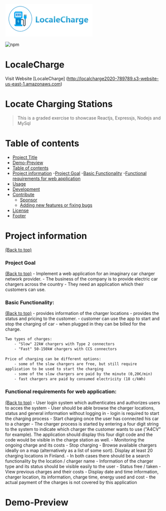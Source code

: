 ![banner](https://github.com/Morgrynn/locate-charging-stations/blob/master/banner.png)


![npm](https://img.shields.io/npm/v/npm)

# LocaleCharge 
Visit Website [LocaleCharge] (http://localcharge2020-789789.s3-website-us-east-1.amazonaws.com)

# Locate Charging Stations
> This is a graded exercise to showcase Reactjs, Expressjs, Nodejs and MySql

# Table of contents

- [Project Title](#localecharge)
- [Demo-Preview](#demo-preview)
- [Table of contents](#table-of-contents)
- [Project information](#project-information)
    -[Project Goal](#project-goal)
    -[Basic Functionality](#basic-functionality)
    -[Functional requirements for web application](#functional-requirements-for-web-application)
- [Usage](#usage)
- [Development](#development)
- [Contribute](#contribute)
    - [Sponsor](#sponsor)
    - [Adding new features or fixing bugs](#adding-new-features-or-fixing-bugs)
- [License](#license)
- [Footer](#footer)

# Project information
[(Back to top)](#table-of-contents)

### Project Goal
[(Back to top)](#table-of-contents)
    - Implement a web application for an imaginary car charger network provider.
    - The business of the company is to provide electric car chargers across the country
    - They need an application which their customers can use.

### Basic Functionality:
[(Back to top)](#table-of-contents)
    - provides information of the charger locations
    - provides the status and pricing to the customer.
    - customer can use the app to start and stop the charging of car
    - when plugged in they can be billed for the charge.

    Two types of charges:
        - "Slow" 22kW chargers with Type 2 connectors
        - "Fast" 50-150kW chargers with CCS connectors

    Price of charging can be different options:
        - some of the slow chargers are free, but still require application to be used to start the charging
        - some of the slow chargers are paid by the minute (0,20€/min)
        - fast chargers are paid by consumed electricity (18 c/kWh)

### Functional requirements for web application:
[(Back to top)](#table-of-contents)
    - User login system which authenticates and authorizes users to acces the system
        - User should be able browse the charger locations, status and general information without logging in
        - login is required to start the charging process
    - Start charging once the user has connected his car to a charger
        - The charger process is started by entering a four digit string to the system to indicate which charger the customer wants to use ("A4CV" for example). The application should display this four digit code and the code would be visible in the charge station as well. 
    - Monitoring the ongoing charge and its costs
    - Stop charging
    - Browse available chargers ideally on a map (alternatively as a list of some sort). Display at least 20 charging locations in Finland.
        - In both cases there should be a search functionality by the location / charger name
        - Information of the charger type and its status should be visible easily to the user
            - Status free / taken
    - View previous charges and their costs
        - Display date and time information, charger location, its information, charge time, energy used and cost
        - the actual payment of the charges is not covered by this application


<!-- The project title should be self explanotory and try not to make it a mouthful. (Although exceptions exist- **awesome-readme-writing-guide-for-open-source-projects** - would have been a cool name)

Add a cover/banner image for your README. **Why?** Because it easily **grabs people's attention** and it **looks cool**(*duh!obviously!*).

The best dimensions for the banner is **1280x650px**. You could also use this for social preview of your repo.

I personally use [**Canva**](https://www.canva.com/) for creating the banner images. All the basic stuff is **free**(*you won't need the pro version in most cases*).

There are endless badges that you could use in your projects. And they do depend on the project. Some of the ones that I commonly use in every projects are given below. 

I use [**Shields IO**](https://shields.io/) for making badges. It is a simple and easy to use tool that you can use for almost all your badge cravings. -->

<!-- Some badges that you could use -->

<!-- ![GitHub release (latest by date including pre-releases)](https://img.shields.io/github/v/release/navendu-pottekkat/awesome-readme?include_prereleases)
: This badge shows the version of the current release.

![GitHub last commit](https://img.shields.io/github/last-commit/navendu-pottekkat/awesome-readme)
: I think it is self-explanatory. This gives people an idea about how the project is being maintained.

![GitHub issues](https://img.shields.io/github/issues-raw/navendu-pottekkat/awesome-readme)
: This is a dynamic badge from [**Shields IO**](https://shields.io/) that tracks issues in your project and gets updated automatically. It gives the user an idea about the issues and they can just click the badge to view the issues.

![GitHub pull requests](https://img.shields.io/github/issues-pr/navendu-pottekkat/awesome-readme)
: This is also a dynamic badge that tracks pull requests. This notifies the maintainers of the project when a new pull request comes.

![GitHub All Releases](https://img.shields.io/github/downloads/navendu-pottekkat/awesome-readme/total): If you are not like me and your project gets a lot of downloads(*I envy you*) then you should have a badge that shows the number of downloads! This lets others know how **Awesome** your project is and is worth contributing to.

![GitHub](https://img.shields.io/github/license/navendu-pottekkat/awesome-readme)
: This shows what kind of open-source license your project uses. This is good idea as it lets people know how they can use your project for themselves.

![Tweet](https://img.shields.io/twitter/url?style=flat-square&logo=twitter&url=https%3A%2F%2Fnavendu.me%2Fnsfw-filter%2Findex.html): This is not essential but it is a cool way to let others know about your project! Clicking this button automatically opens twitter and writes a tweet about your project and link to it. All the user has to do is to click tweet. Isn't that neat? -->

# Demo-Preview

<!-- Add a demo for your project -->

<!-- After you have written about your project, it is a good idea to have a demo/preview(**video/gif/screenshots** are good options) of your project so that people can know what to expect in your project. You could also add the demo in the previous section with the product description.

Here is a random GIF as a placeholder.

![Random GIF](https://media.giphy.com/media/ZVik7pBtu9dNS/giphy.gif) -->

